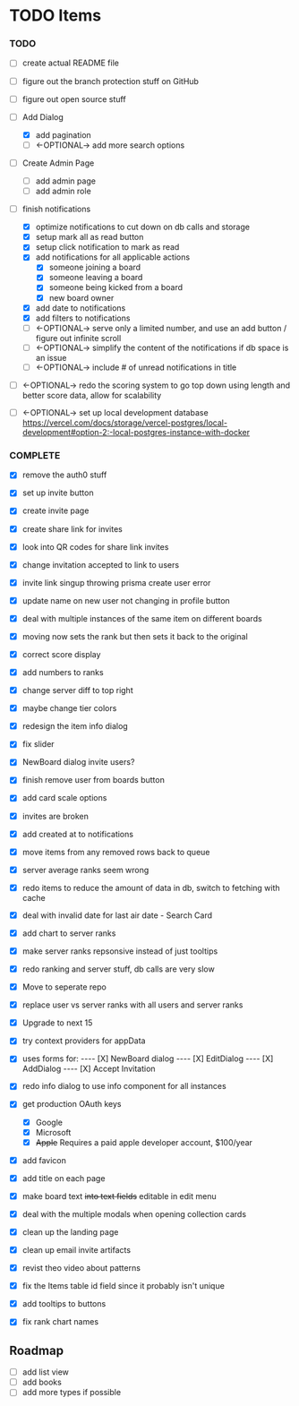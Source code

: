 # TODO Items

### TODO

- [ ] create actual README file
- [ ] figure out the branch protection stuff on GitHub
- [ ] figure out open source stuff

- [ ] Add Dialog

    - [x] add pagination
    - [ ] <-OPTIONAL-> add more search options

- [ ] Create Admin Page

    - [ ] add admin page
    - [ ] add admin role

- [ ] finish notifications

    - [x] optimize notifications to cut down on db calls and storage
    - [x] setup mark all as read button
    - [x] setup click notification to mark as read
    - [x] add notifications for all applicable actions
        - [x] someone joining a board
        - [x] someone leaving a board
        - [x] someone being kicked from a board
        - [x] new board owner
    - [x] add date to notifications
    - [x] add filters to notifications
    - [ ] <-OPTIONAL-> serve only a limited number, and use an add button / figure out infinite scroll
    - [ ] <-OPTIONAL-> simplify the content of the notifications if db space is an issue
    - [ ] <-OPTIONAL-> include # of unread notifications in title

- [ ] <-OPTIONAL-> redo the scoring system to go top down using length and better score data, allow for scalability
- [ ] <-OPTIONAL-> set up local development database https://vercel.com/docs/storage/vercel-postgres/local-development#option-2:-local-postgres-instance-with-docker

### COMPLETE

- [x] remove the auth0 stuff
- [x] set up invite button
- [x] create invite page
- [x] create share link for invites
- [x] look into QR codes for share link invites
- [x] change invitation accepted to link to users
- [x] invite link singup throwing prisma create user error
- [x] update name on new user not changing in profile button
- [x] deal with multiple instances of the same item on different boards
- [x] moving now sets the rank but then sets it back to the original
- [x] correct score display
- [x] add numbers to ranks
- [x] change server diff to top right
- [x] maybe change tier colors
- [x] redesign the item info dialog
- [x] fix slider
- [x] NewBoard dialog invite users?
- [x] finish remove user from boards button
- [x] add card scale options
- [x] invites are broken
- [x] add created at to notifications
- [x] move items from any removed rows back to queue
- [x] server average ranks seem wrong
- [x] redo items to reduce the amount of data in db, switch to fetching with cache
- [x] deal with invalid date for last air date - Search Card
- [x] add chart to server ranks
- [x] make server ranks repsonsive instead of just tooltips
- [x] redo ranking and server stuff, db calls are very slow
- [x] Move to seperate repo
- [x] replace user vs server ranks with all users and server ranks
- [x] Upgrade to next 15 <!-- DND-KIT had issues in the upgrade process, used --legacy-deps, may need to revisit if issues persist -->
- [x] try context providers for appData
- [x] uses forms for:
      ---- [X] NewBoard dialog
      ---- [X] EditDialog
      ---- [X] AddDialog
      ---- [X] Accept Invitation
- [x] redo info dialog to use info component for all instances
- [x] get production OAuth keys

    - [x] Google
    - [x] Microsoft
    - [x] ~~Apple~~ Requires a paid apple developer account, $100/year

- [x] add favicon
- [x] add title on each page
- [x] make board text ~~into text fields~~ editable in edit menu
- [x] deal with the multiple modals when opening collection cards
- [x] clean up the landing page
- [x] clean up email invite artifacts
- [x] revist theo video about patterns
- [x] fix the Items table id field since it probably isn't unique
- [x] add tooltips to buttons
- [x] fix rank chart names

## Roadmap

- [ ] add list view
- [ ] add books
- [ ] add more types if possible
